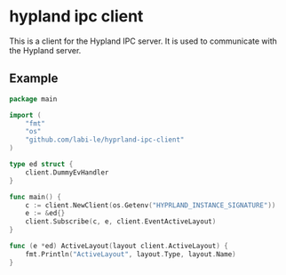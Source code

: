 # hypland ipc client

This is a client for the Hypland IPC server. It is used to communicate with the Hypland server.

## Example

```go
package main

import (
	"fmt"
	"os"
	"github.com/labi-le/hyprland-ipc-client"
)

type ed struct {
	client.DummyEvHandler
}

func main() {
	c := client.NewClient(os.Getenv("HYPRLAND_INSTANCE_SIGNATURE"))
	e := &ed{}
	client.Subscribe(c, e, client.EventActiveLayout)
}

func (e *ed) ActiveLayout(layout client.ActiveLayout) {
	fmt.Println("ActiveLayout", layout.Type, layout.Name)
}

```